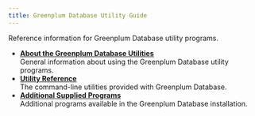 ```yaml
---
title: Greenplum Database Utility Guide 
---
```


Reference information for Greenplum Database utility programs.

-   **[About the Greenplum Database Utilities](about-utils.html)**  
General information about using the Greenplum Database utility programs.
-   **[Utility Reference](utility-programs.html)**  
The command-line utilities provided with Greenplum Database.
-   **[Additional Supplied Programs](contrib-programs.html)**  
Additional programs available in the Greenplum Database installation.

